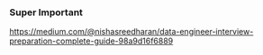 ### Super Important ####

https://medium.com/@nishasreedharan/data-engineer-interview-preparation-complete-guide-98a9d16f6889